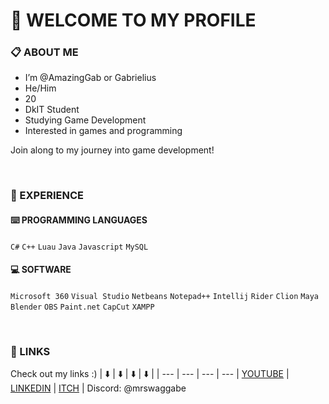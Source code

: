 # 👋 WELCOME TO MY PROFILE

### 📋 ABOUT ME
- I’m @AmazingGab or Gabrielius
- He/Him
- 20
- DkIT Student 
- Studying Game Development
- Interested in games and programming

Join along to my journey into game development!

<br>

### 🧪 EXPERIENCE
#### ⌨️ PROGRAMMING LANGUAGES 

`C#` `C++` `Luau` `Java` `Javascript` `MySQL`

#### 💻 SOFTWARE

`Microsoft 360` `Visual Studio` `Netbeans` `Notepad++` `Intellij` `Rider` `Clion` `Maya` `Blender` `OBS` `Paint.net` `CapCut` `XAMPP`

<br>

### 🔗 LINKS
Check out my links :)
| ⬇️ | ⬇️ | ⬇️ | ⬇️ |
| --- | --- | --- | --- |
[YOUTUBE](https://www.youtube.com/@mrswaggabe) | [LINKEDIN](https://www.linkedin.com/in/gabrielius-mizutavicius/) | [ITCH](https://amazinggab.itch.io/) | Discord: @mrswaggabe
